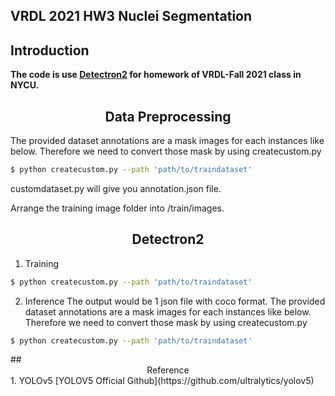 ## VRDL 2021 HW3 Nuclei Segmentation
## Introduction
**The code is use [Detectron2](https://github.com/facebookresearch/detectron2) for homework of VRDL-Fall 2021 class in NYCU.**
## <div align="center">Data Preprocessing</div>
The provided dataset annotations are a mask images for each instances like below. Therefore we need to convert those mask by using createcustom.py
 ```bash
 $ python createcustom.py --path 'path/to/traindataset'

```
customdataset.py will give you annotation.json file. 

Arrange the training image folder into /train/images.


## <div align="center">Detectron2</div>
1. Training
 ```bash
 $ python createcustom.py --path 'path/to/traindataset'

```
2. Inference
The output would be 1 json file with coco format.
The provided dataset annotations are a mask images for each instances like below. Therefore we need to convert those mask by using createcustom.py
 ```bash
 $ python createcustom.py --path 'path/to/traindataset'

```

</details>
## <div align="center">Reference</div>
1. YOLOv5 [YOLOV5 Official Github](https://github.com/ultralytics/yolov5) 
